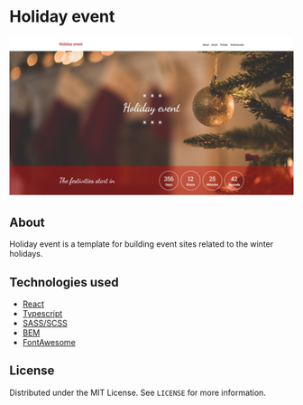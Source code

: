 # Holiday event

![screenshot](screenshot.jpg)

## About
Holiday event is a template for building event sites related to the winter holidays.

## Technologies used
* [React](https://reactjs.org/)
* [Typescript](https://www.typescriptlang.org/)
* [SASS/SCSS](https://sass-lang.com/)
* [BEM](https://getbem.com/)
* [FontAwesome](https://fontawesome.com/)

<!-- LICENSE -->
## License

Distributed under the MIT License. See `LICENSE` for more information.